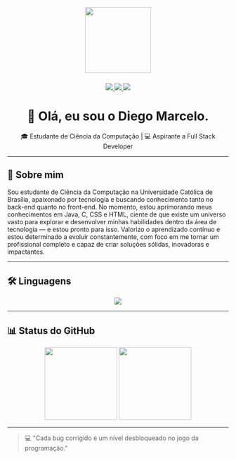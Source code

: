<div align="center">
  <img height="150" src="https://media.giphy.com/media/M9gbBd9nbDrOTu1Mqx/giphy.gif"  />
</div>

###

<p align="center">
  <a href="https://br.linkedin.com/in/diegomarcelo" target="_blank">
    <img src="https://img.shields.io/badge/-LinkedIn-0077B5?style=for-the-badge&logo=Linkedin&logoColor=white" />
  </a>
  <a href="https://instagram.com/azzul_" target="_blank">
    <img src="https://img.shields.io/badge/-Instagram-E4405F?style=for-the-badge&logo=Instagram&logoColor=white" />
  </a>
  <a href="mailto:diegoomarcelo@outlook.com.br">
    <img src="https://img.shields.io/badge/-Email-0078D4?style=for-the-badge&logo=microsoft-outlook&logoColor=white" />
  </a>
</p>

###

<h1 align="center">👋 Olá, eu sou o Diego Marcelo.</h1>

<p align="center">
  🎓 Estudante de Ciência da Computação | 💻 Aspirante a Full Stack Developer  
</p>

---

## 🚀 Sobre mim
Sou estudante de Ciência da Computação na Universidade Católica de Brasília, apaixonado por tecnologia e buscando conhecimento tanto no back-end quanto no front-end. No momento, estou aprimorando meus conhecimentos em Java, C, CSS e HTML, ciente de que existe um universo vasto para explorar e desenvolver minhas habilidades dentro da área de tecnologia — e estou pronto para isso. Valorizo o aprendizado contínuo e estou determinado a evoluir constantemente, com foco em me tornar um profissional completo e capaz de criar soluções sólidas, inovadoras e impactantes.

---

## 🛠️ Linguagens
<div align="center">
  <img src="https://skillicons.dev/icons?i=c,java,html,css" />
</div>

---

## 📊 Status do GitHub
<div align="center">
  <img src="https://github-readme-stats.vercel.app/api?username=diegoomarcelo&show_icons=true&theme=tokyonight" height="165">
  <img src="https://github-readme-stats.vercel.app/api/top-langs/?username=diegoomarcelo&layout=compact&theme=tokyonight" height="165">
</div>

---

> 💻 "Cada bug corrigido é um nível desbloqueado no jogo da programação."
